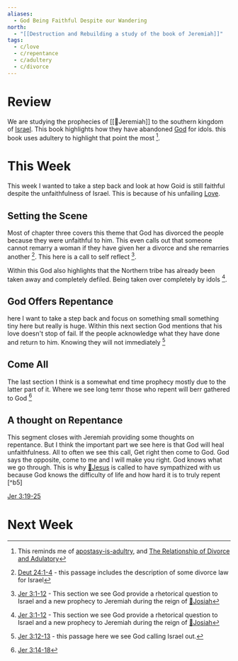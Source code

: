 ```yaml
---
aliases:
  - God Being Faithful Despite our Wandering
north:
  - "[[Destruction and Rebuilding a study of the book of Jeremiah]]"
tags:
  - c/love
  - c/repentance
  - c/adultery
  - c/divorce
---
```

# Review
We are studying the prophecies of [[🧑Jeremiah]] to the southern kingdom of [Israel](../%F0%9F%8F%99%EF%B8%8F%F0%9F%8F%99%EF%B8%8FNation%20of%20Israel.md). This book highlights how they have abandoned [God](God.md) for idols. this book uses adultery to highlight that point the most [^connection1].

[^connection1]: This reminds me of [apostasy-is-adultry](apostasy-is-adultry.md), and [The Relationship of Divorce and Adulatory](../30-Spiritual/31-Ideas/The%20Relationship%20of%20Divorce%20and%20Adulatory.md)

# This Week
This week I wanted to take a step back and look at how Goid is still faithful despite the unfaithfulness of Israel. This is because of his unfailing [Love](../30-Spiritual/33-Resources/33.20-Words/33.21-English/love.md).

## Setting the Scene
Most of chapter three covers this theme that God has divorced the people because they were unfaithful to him. This even calls out that someone cannot remarry a woman if they have given her a divorce and she remarries another [^b2]. This here is a call to self reflect [^b1].

[^b1]: [Jer 3:1-12](Jer%203.md) - This section we see God provide a rhetorical question to Israel and a new prophecy to Jeremiah during the reign of [🧑Josiah](%F0%9F%A7%91Josiah.md)
[^b2]: [Deut 24:1-4](Deut%2024.md) - this passage includes  the description of some divorce law for Israel

Within this God also highlights that the Northern tribe has already been taken away and completely defiled. Being taken over completely by idols [^b1].

## God Offers Repentance
here I want to take a step back and focus on something small something tiny here but really is huge. Within this next section God mentions that his love doesn't stop of fail.  If the people acknowledge what they have done  and return to him. Knowing they will not immediately [^b3]

[^b3]: [Jer 3:12-13](Jer%203.md) - this passage here we see God calling Israel out.

## Come All
The last section I think is a somewhat end time prophecy mostly due to the latter part of it. Where we see long temr those who repent will berr gathered to God [^b4]

[^b4]: [Jer 3:14-18](Jer%203.md)

## A thought on Repentance
This segment closes with Jeremiah providing some thoughts on repentance. But I think the important part we see here is that God will heal unfaithfulness. All to often we see this call, Get right then come to God. God says the opposite, come to me and I will make you right. God knows what we go through. This is why [👼Jesus](%F0%9F%91%BCJesus.md) is called to have sympathized with us because God knows the difficulty of life and how hard it is to truly repent [^b5]

[Jer 3:19-25](Jer%203.md)

# Next Week
